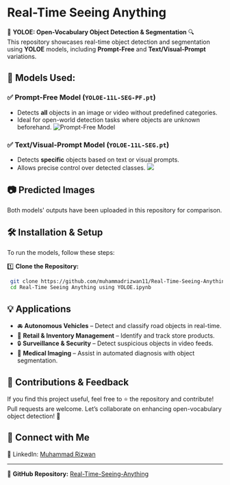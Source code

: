 # Real-Time Seeing Anything

🚀 **YOLOE: Open-Vocabulary Object Detection & Segmentation** 🔍  
This repository showcases real-time object detection and segmentation using **YOLOE** models, including **Prompt-Free** and **Text/Visual-Prompt** variations. 

## 📌 Models Used:

### ✅ Prompt-Free Model (`YOLOE-11L-SEG-PF.pt`)
- Detects **all** objects in an image or video without predefined categories.
- Ideal for open-world detection tasks where objects are unknown beforehand.
  ![Prompt-Free Model](https://github.com/muhammadrizwan11/Real-Time-Seeing-Anything/blob/main/Prompt%20Free%20models%20prediction.png)


### ✅ Text/Visual-Prompt Model (`YOLOE-11L-SEG.pt`)
- Detects **specific** objects based on text or visual prompts.
- Allows precise control over detected classes.
![](https://github.com/muhammadrizwan11/Real-Time-Seeing-Anything/blob/main/Text_Visual%20Prompt%20models%20prediction.png)

## 📷 Predicted Images
Both models' outputs have been uploaded in this repository for comparison.

## 🛠 Installation & Setup
To run the models, follow these steps:

1️⃣ **Clone the Repository:**  
```bash
 git clone https://github.com/muhammadrizwan11/Real-Time-Seeing-Anything.git
 cd Real-Time Seeing Anything using YOLOE.ipynb
```


## 💡 Applications
- 🚘 **Autonomous Vehicles** – Detect and classify road objects in real-time.
- 🏬 **Retail & Inventory Management** – Identify and track store products.
- 🔒 **Surveillance & Security** – Detect suspicious objects in video feeds.
- 🏥 **Medical Imaging** – Assist in automated diagnosis with object segmentation.

## 📌 Contributions & Feedback
If you find this project useful, feel free to ⭐ the repository and contribute! Pull requests are welcome. Let’s collaborate on enhancing open-vocabulary object detection! 🚀

## 📢 Connect with Me
🔗 LinkedIn: [Muhammad Rizwan]([https://www.linkedin.com/in/muhammadrizwan11/](https://www.linkedin.com/in/datasciecnce/))  
 

---
🔗 **GitHub Repository:** [Real-Time-Seeing-Anything](https://github.com/muhammadrizwan11/Real-Time-Seeing-Anything)
